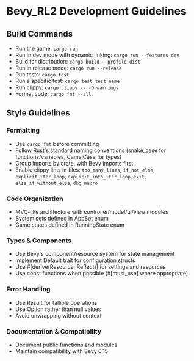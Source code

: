 # Bevy_RL2 Development Guidelines

## Build Commands

- Run the game: `cargo run`
- Run in dev mode with dynamic linking: `cargo run --features dev`
- Build for distribution: `cargo build --profile dist`
- Run in release mode: `cargo run --release`
- Run tests: `cargo test`
- Run a specific test: `cargo test test_name`
- Run clippy: `cargo clippy -- -D warnings`
- Format code: `cargo fmt --all`

## Style Guidelines

### Formatting

- Use `cargo fmt` before committing
- Follow Rust's standard naming conventions (snake_case for functions/variables, CamelCase for types)
- Group imports by crate, with Bevy imports first
- Enable clippy lints in files: `too_many_lines`, `if_not_else`, `explicit_iter_loop`, `explicit_into_iter_loop`, `exit`, `else_if_without_else`, `dbg_macro`

### Code Organization

- MVC-like architecture with controller/model/ui/view modules
- System sets defined in AppSet enum
- Game states defined in RunningState enum

### Types & Components

- Use Bevy's component/resource system for state management
- Implement Default trait for configuration structs
- Use #[derive(Resource, Reflect)] for settings and resources
- Use const functions when possible (#[must_use] where appropriate)

### Error Handling

- Use Result for fallible operations
- Use Option rather than null values
- Avoid unwrapping without context

### Documentation & Compatibility

- Document public functions and modules
- Maintain compatibility with Bevy 0.15
